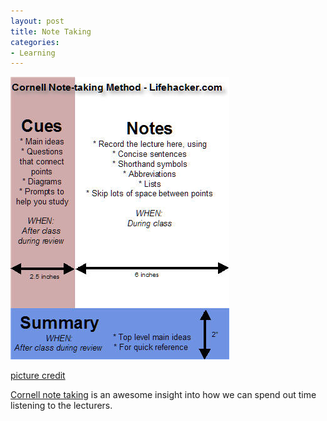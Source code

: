 ```yaml
---
layout: post
title: Note Taking
categories:
- Learning
---
```



![](/img/cornell-layout1.jpg "cornell-layout1")

[picture credit](http://lifehacker.com/software/note-taking/geek-to-live--take-studyworthy-lecture-notes-202418.php)

[Cornell note taking](http://www.timeatlas.com/mos/5_Minute_Tips/General/Word_Templates_and_Cornell_Note_Taking/) is an awesome insight into how we can spend out time listening to the lecturers.
